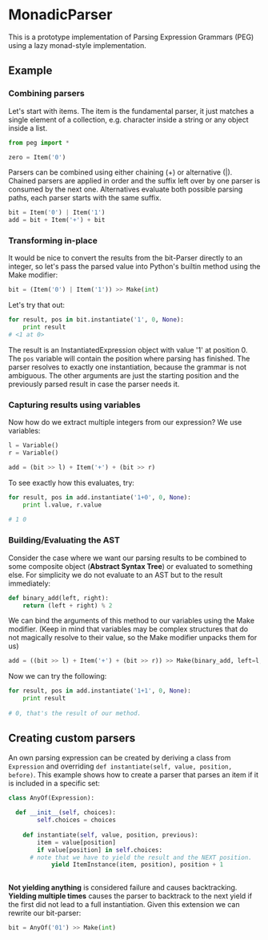 MonadicParser
=============

This is a prototype implementation of Parsing Expression Grammars (PEG) using a lazy monad-style implementation.

## Example

### Combining parsers

Let's start with items. The item is the fundamental parser, it just matches a single element of a collection, e.g. character inside a string or any object inside a list.

```python
from peg import *

zero = Item('0')
```

Parsers can be combined using either chaining (+) or alternative (|). Chained parsers are applied in order and the suffix left over by one parser is consumed by the next one. Alternatives evaluate both possible parsing paths, each parser starts with the same suffix.

```python
bit = Item('0') | Item('1')
add = bit + Item('+') + bit
```

### Transforming in-place

It would be nice to convert the results from the bit-Parser directly to an integer, so let's pass the parsed value into Python's builtin method using the Make modifier:

```python
bit = (Item('0') | Item('1')) >> Make(int)
```

Let's try that out:

```python
for result, pos in bit.instantiate('1', 0, None):
    print result
# <1 at 0>
```

The result is an InstantiatedExpression object with value '1' at position 0. The ```pos``` variable will contain the position where parsing has finished. The parser resolves to exactly one instantiation, because the grammar is not ambiguous. The other arguments are just the starting position and the previously parsed result in case the parser needs it.

### Capturing results using variables

Now how do we extract multiple integers from our expression? We use variables:

```python
l = Variable()
r = Variable()

add = (bit >> l) + Item('+') + (bit >> r)
```

To see exactly how this evaluates, try:

```python
for result, pos in add.instantiate('1+0', 0, None):
    print l.value, r.value
    
# 1 0
```

### Building/Evaluating the AST

Consider the case where we want our parsing results to be combined to some composite object (**Abstract Syntax Tree**) or evaluated to something else. For simplicity we do not evaluate to an AST but to the result immediately:
```python
def binary_add(left, right):
    return (left + right) % 2
```

We can bind the arguments of this method to our variables using the Make modifier. (Keep in mind that variables may be complex structures that do not magically resolve to their value, so the Make modifier unpacks them for us)

```python
add = ((bit >> l) + Item('+') + (bit >> r)) >> Make(binary_add, left=l, right=r)
```

Now we can try the following:

```python
for result, pos in add.instantiate('1+1', 0, None):
    print result
    
# 0, that's the result of our method.
```

## Creating custom parsers

An own parsing expression can be created by deriving a class from ```Expression``` and overriding ```def instantiate(self, value, position, before)```. This example shows how to create a parser that parses an item if it is included in a specific set:

```python
class AnyOf(Expression):
	
  def __init__(self, choices):
		self.choices = choices
    
	def instantiate(self, value, position, previous):
		item = value[position]
		if value[position] in self.choices:
      # note that we have to yield the result and the NEXT position.
			yield ItemInstance(item, position), position + 1   
      
```

**Not yielding anything** is considered failure and causes backtracking. **Yielding multiple times** causes the parser to backtrack to the next yield if the first did not lead to a full instantiation. Given this extension we can rewrite our bit-parser:

```python
bit = AnyOf('01') >> Make(int)
```